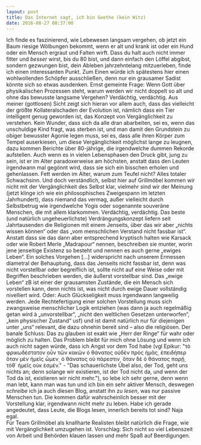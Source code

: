 ```yaml
---
layout: post
title: Das Internet sagt, ich bin Goethe (kein Witz)
date: 2016-08-27 08:37:00
---
```


Ich finde es faszinierend, wie Lebewesen langsam vergehen, ob jetzt ein Baum riesige Wölbungen bekommt, wenn er alt und krank ist oder ein Hund oder ein Mensch ergraut und Falten wirft. Dass du halt auch nicht immer fitter und *besser* wirst, bis du 80 bist, und dann einfach den Löffel abgibst, sondern gezwungen bist, dein Ableben jahrzehntelang mitzuerleben, finde ich einen interessanten Punkt. Zum Einen würde ich spätestens hier einen wohlwollenden Schöpfer ausschließen, denn nur ein grausamer Sadist könnte sich so etwas ausdenken. Ernst gemeinte Frage: Wenn Gott über physikalischen Prozessen steht, warum werden wir nicht doppelt so alt und ohne das bewusste langsame Vergehen? Verdächtig, verdächtig. Aus meiner (gottlosen) Sicht zeigt sich hieran vor allem auch, dass das vielleicht der größte Kollateralschaden der Evolution ist, nämlich dass ein Tier intelligent genug geworden ist, das Konzept von Vergänglichkeit zu verstehen. Kein Wunder, dass sich da alle dran abarbeiten, sei es, wenn das unschuldige Kind fragt, was sterben ist, und man damit den Grundstein zu obiger bewusster Agonie legen muss, sei es, dass alle ihren Körper zum Tempel auserkiesen, um diese Vergänglichkeit möglichst lange zu leugnen, dazu kommen Berichte über 80-jährige, die irgendwelche dummen Rekorde aufstellen. Auch wenn es in vielen Lebensphasen den Druck gibt, jung zu sein, ist er im Alter paradoxerweise am höchsten, anstatt dass den Leuten irgendwann mal gegönnt wird, dass sie sich ein bisschen erholen und gehenlassen. Fett werden im Alter, warum zum Teufel nicht? Alles totaler Schwachsinn. Und doch verständlich, selbst hier auf Grillmöbel kommen wir nicht mit der Vergänglichkeit des Selbst klar, vielmehr sind wir der Meinung (jetzt klinge ich wie ein philosophisches Zweigespann im letzten Jahrhundert), dass niemand das vermag, außer vielleicht durch Selbstbetrug wie irgendwelche Yogis oder sogenannte souveräne Menschen, die mit allem klarkommen. Verdächtig, verdächtig. Das beste (und natürlich ungeheuerlichste) Verdrängungskonzept liefern seit Jahrtausenden die Religionen mit einem Jenseits, über das wir aber „nichts wissen können“ oder das „vom menschlichen Verstand nicht fassbar ist“. Anstatt dass sie das dann aber entsprechend kryptisch halten wie Karsack oder wie Robert Merle „Madrapour“ nennen, beschreiben sie munter, worin jene jenseitige Existenz so besteht und nennen es auch gerne „ewiges Leben“. Ein solches Vorgehen [...] widerspricht nach unserem Ermessen diametral der Behauptung, dass das Jenseits nicht fassbar ist, denn was nicht vorstellbar oder begreiflich ist, sollte nicht auf eine Weise oder mit Begriffen beschrieben werden, die äußerst vorstellbar sind. Das „ewige Leben“ zB ist einer der grausamsten Zustände, die ein Mensch sich vorstellen kann, denn nichts ist, was nicht durch ewige Dauer vollständig nivelliert wird. Oder: Auch Glückseligkeit muss irgendwann langweilig werden. Jede Rechtefertigung einer solchen Vorstellung muss sich zwangsweise menschlicher Logik entziehen (was dann ja auch regelmäßig getan wird à „unvorstellbar“, „nicht den weltlichen Gesetzen unterworfen“, „kein physischer Zustand“ usf) und ist damit natürlich nur für diejenigen unter „uns“ relevant, die dazu ohnehin bereit sind – also die religiösen. Der banale Schluss: Das zu glauben ist exakt wie „Herr der Ringe“ für wahr oder möglich zu halten. Das Problem bleibt für mich ohne Lösung und wenn ich auch nicht sagen würde, dass ich Angst vor dem Tod habe (vgl Epikur: "τὸ φρικωδέστατον οὖν τῶν κακῶν ὁ θάνατος οὐδὲν πρὸς ἡμᾶς͵ ἐπειδήπερ ὅταν μὲν ἡμεῖς ὦμεν͵ ὁ θάνατος οὐ πάρεστιν͵ ὅταν δὲ ὁ θάνατος παρῇ͵ τόθ΄ ἡμεῖς οὐκ ἐσμέν." - "Das schauerlichste Übel also, der Tod, geht uns nichts an; denn solange wir existieren, ist der Tod nicht da, und wenn der Tod da ist, existieren wir nicht mehr."), so lebe ich sehr gerne, denn wenn man lebt, kann man was tun und ich bin ein sehr aktiver Mensch, deswegen *schreibe* ich ja auch diesen Blog, anstatt ihn zu *lesen*, was nur passive Menschen tun. Die kommen dafür wahrscheinlich besser mit der Vorstellung klar, irgendwann nicht mehr zu leben. Habe ich gerade angedeutet, dass Leute, die Blogs lesen, innerlich bereits tot sind? Naja egal.<br>
Für Team Grillmöbel als knallharte Realisten bleibt natürlich die Frage, wie mit Vergänglichkeit umzugehen ist. Vorschlag: Sich nicht so viel Lebenszeit von Arbeit und Behörden klauen lassen und mehr Spaß auf Beerdigungen.
